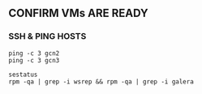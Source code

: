 ## CONFIRM VMs ARE READY 

### SSH & PING HOSTS
```
ping -c 3 gcn2
ping -c 3 gcn3

sestatus
rpm -qa | grep -i wsrep && rpm -qa | grep -i galera
```
